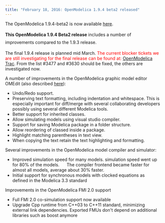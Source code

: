 ```yaml
---
title: "February 18, 2016: OpenModelica 1.9.4 beta2 released"
---
```

<p>The OpenModelica 1.9.4-beta2 is now available <a href="https://build.openmodelica.org/omc/builds/windows/releases/1.9.4/beta2/">here</a>.</p>
<p><strong style="line-height: 1.8;">This OpenModelica 1.9.4 Beta2 release</strong><span style="line-height: 1.8;"> includes a number of improvements compared to the 1.9.3 release.</span></p>
<p>The final 1.9.4 release is planned mid March. <span style="color: #ff0000;">The current blocker tickets we are still investigating for the final release can be found at:</span> <a href="https://trac.openmodelica.org/OpenModelica/query?status=accepted&amp;status=assigned&amp;status=new&amp;status=reopened&amp;milestone=1.9.4&amp;group=priority&amp;col=id&amp;col=summary&amp;col=owner&amp;col=type&amp;col=priority&amp;col=component&amp;col=version&amp;order=priority">OpenModelica Trac</a>. From the list #3477 and #3630 should be fixed, the others are investigated now.</p>
<p>A number of improvements in the OpenModelica graphic model editor OMEdit (also described <a href="https://www.openmodelica.org/doc/OpenModelicaUsersGuide/latest/omedit.html">here</a>):</p>
<ul>
<li>Undo/Redo support.</li>
<li>Preserving text formatting, including indentation and whitespace. This is especially important for diff/merge with several collaborating developers possibly using several different Modelica tools.</li>
<li>Better support for inherited classes.</li>
<li>Allow simulating models using visual studio compiler.</li>
<li>Support for saving Modelica package in a folder structure.</li>
<li>Allow reordering of classed inside a package.</li>
<li>Highlight matching parentheses in text view.</li>
<li>When copying the text retain the text highlighting and formatting.</li>
</ul>
<p>Several improvements in the OpenModelica model compiler and simulator:</p>
<ul>
<li>Improved simulation speed for many models. simulation speed went up for 80% of the models.&nbsp;&nbsp;&nbsp;&nbsp;&nbsp; The compiler frontend became faster for almost all models, average about 30% faster.</li>
<li>Initial support for synchronous models with clocked equations as defined in the Modelica 3.3 standard</li>
</ul>
<p>Improvements in the OpenModelica FMI 2.0 support</p>
<ul>
<li>Full FMI 2.0 co-simulation support now available</li>
<li>Upgrade Cpp runtime from C++03 to C++11 standard, minimizing external link dependencies. Exported FMUs don't depend on additional libraries such as boost anymore</li>
</ul>
<p>&nbsp;</p>